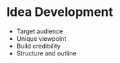 # Idea Development

- Target audience
- Unique viewpoint
- Build credibility
- Structure and outline


